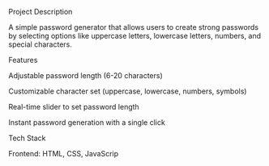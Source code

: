 Project Description

A simple password generator that allows users to create strong passwords by selecting options like uppercase letters, lowercase letters, numbers, and special characters.


Features

Adjustable password length (6-20 characters)

Customizable character set (uppercase, lowercase, numbers, symbols)

Real-time slider to set password length

Instant password generation with a single click

Tech Stack

Frontend: HTML, CSS, JavaScrip
